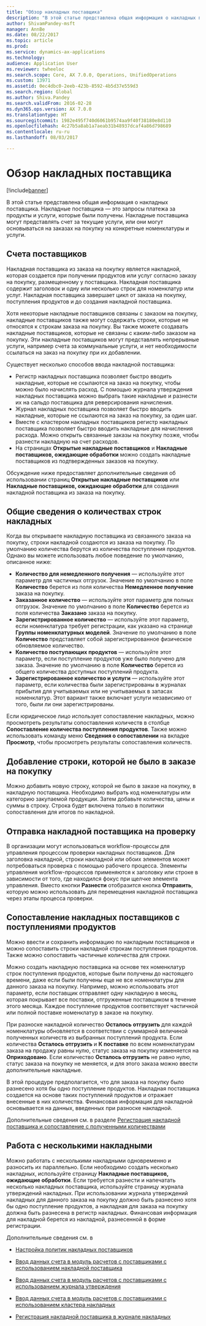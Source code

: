 ```yaml
---
title: "Обзор накладных поставщика"
description: "В этой статье представлена общая информация о накладных поставщика. Накладные поставщика — это запросы платежа за продукты и услуги, которые были получены. Накладные поставщика могут представлять счет за текущие услуги, или они могут основываться на заказах на покупку на конкретные номенклатуры и услуги."
author: ShivamPandey-msft
manager: AnnBe
ms.date: 08/22/2017
ms.topic: article
ms.prod: 
ms.service: dynamics-ax-applications
ms.technology: 
audience: Application User
ms.reviewer: twheeloc
ms.search.scope: Core, AX 7.0.0, Operations, UnifiedOperations
ms.custom: 13971
ms.assetid: 0ec4dbc0-2eeb-423b-8592-4b5d37e559d3
ms.search.region: Global
ms.author: Shiva.Pandey
ms.search.validFrom: 2016-02-28
ms.dyn365.ops.version: AX 7.0.0
ms.translationtype: HT
ms.sourcegitcommit: 1982e495f740d6061b9574aa9f40f38180e8d110
ms.openlocfilehash: 4c27b5a8ab1a7aeab31b48937dcaf4a86d798689
ms.contentlocale: ru-ru
ms.lasthandoff: 08/03/2017

---
```


# <a name="vendor-invoices-overview"></a>Обзор накладных поставщика

[!include[banner](../includes/banner.md)]


В этой статье представлена общая информация о накладных поставщика. Накладные поставщика — это запросы платежа за продукты и услуги, которые были получены. Накладные поставщика могут представлять счет за текущие услуги, или они могут основываться на заказах на покупку на конкретные номенклатуры и услуги. 

<a name="vendor-invoices"></a>Счета поставщиков
---------------

Накладная поставщика из заказа на покупку является накладной, которая создается при получении продуктов или услуг согласно заказу на покупку, размещенному у поставщика. Накладная поставщика содержит заголовок и одну или несколько строк для номенклатур или услуг. Накладная поставщика завершает цикл от заказа на покупку, поступления продуктов и до создания накладной поставщика. 

Хотя некоторые накладные поставщиков связаны с заказом на покупку, накладные поставщиков также могут содержать строки, которые не относятся к строкам заказа на покупку. Вы также можете создавать накладные поставщиков, которые не связаны с каким-либо заказом на покупку. Эти накладные поставщиков могут представлять непрерывные услуги, например счета за коммунальные услуги, и нет необходимости ссылаться на заказ на покупку при их добавлении. 

Существует несколько способов ввода накладной поставщика:

-   Регистр накладных поставщика позволяет быстро вводить накладные, которые не ссылаются на заказ на покупку, чтобы можно было начислять расход. С помощью журнала утверждения накладных поставщика можно выбрать такие накладные и разнести их на сальдо поставщика для реверсирования начисления.
-   Журнал накладных поставщика позволяет быстро вводить накладные, которые не ссылаются на заказ на покупку, за один шаг.
-   Вместе с кластером накладных поставщиков регистр накладных поставщика позволяет быстро вводить накладные для начисления расхода. Можно открыть связанные заказы на покупку позже, чтобы разнести накладную на счет расходов.
-   На страницах **Открытые накладные поставщиков** и **Накладные поставщиков, ожидающие обработки** можно создать накладные поставщиков из подтвержденных заказов на покупку.

Обсуждение ниже предоставляет дополнительные сведения об использовании страниц **Открытые накладные поставщиков** или **Накладные поставщиков, ожидающие обработки** для создания накладной поставщика из заказа на покупку.

## <a name="understanding-invoice-line-quantities"></a>Общие сведения о количествах строк накладных
Когда вы открываете накладную поставщика из связанного заказа на покупку, строки накладной создаются из заказа на покупку. По умолчанию количества берутся из количества поступления продуктов. Однако вы можете использовать любое поведение по умолчанию, описанное ниже:

-   **Количество для немедленного получения** — используйте этот параметр для частичных отгрузок. Значение по умолчанию в поле **Количество** берется из поля количества **Немедленное получение** заказа на покупку.
-   **Заказанное количество** — используйте этот параметр для полных отгрузок. Значение по умолчанию в поле **Количество** берется из поля количества **Заказано** заказа на покупку.
-   **Зарегистрированное количество** — используйте этот параметр, если номенклатура требует регистрации, как указано на странице **Группы номенклатурных моделей**. Значение по умолчанию в поле **Количество** представляет собой зарегистрированное физическое обновляемое количество.
-   **Количество поступающих продуктов** — используйте этот параметр, если поступление продуктов уже было получено для заказа. Значение по умолчанию в поле **Количество** берется из общего количества доступных поступлений продукта.
-   **Зарегистрированное количество и услуги** — используйте этот параметр, если количества были зарегистрированы в журналах прибытия для учитываемых или не учитываемых в запасах номенклатур. Этот вариант также включает услуги независимо от того, были ли они зарегистрированы.

Если юридическое лицо использует сопоставление накладных, можно просмотреть результаты сопоставления количеств в столбце **Сопоставление количества поступления продуктов**. Также можно использовать команду меню **Сведения о сопоставлении** на вкладке **Просмотр**, чтобы просмотреть результаты сопоставления количеств.

## <a name="adding-a-line-that-wasnt-on-the-purchase-order"></a>Добавление строки, которой не было в заказе на покупку
Можно добавить новую строку, которой не было в заказе на покупку, в накладную поставщика. Необходимо выбрать код номенклатуры или категорию закупаемой продукции. Затем добавьте количества, цены и суммы в строку. Строка будет включена только в политики сопоставления для итогов по накладной.

## <a name="submitting-a-vendor-invoice-for-review"></a>Отправка накладной поставщика на проверку
В организации могут использоваться workflow-процессы для управления процессом проверки накладных поставщиков. Для заголовка накладной, строки накладной или обоих элементов может потребоваться проверка с помощью рабочего процесса. Элементы управления workflow-процессов применяются к заголовку или строке в зависимости от того, где находился фокус при щелчке элемента управления. Вместо кнопки **Разнести** отобразится кнопка **Отправить**, которую можно использовать для перемещения накладной поставщика через этапы процесса проверки.

## <a name="matching-vendor-invoices-to-product-receipts"></a>Сопоставление накладных поставщиков с поступлениями продуктов
Можно ввести и сохранить информацию по накладным поставщиков и можно сопоставить строки накладной строкам поступления продуктов. Также можно сопоставить частичные количества для строки. 

Можно создать накладную поставщика на основе тех номенклатур строк поступления продуктов, которые были получены до настоящего времени, даже если были получены еще не все номенклатуры для данного заказа на покупку. Например, можно использовать этот параметр, если поставщик отправляет одну накладную в месяц, которая покрывает все поставки, отгруженные поставщиком в течение этого месяца. Каждое поступление продуктов соответствует частичной или полной поставке номенклатур в заказе на покупку. 

При разноске накладной количество **Осталось отгрузить** для каждой номенклатуры обновляется в соответствии с суммарной величиной полученных количеств из выбранных поступлений продукта. Если количества **Осталось отгрузить** и **К поставке** по всем номенклатурам заказа на продажу равны нулю, статус заказа на покупку изменяется на **Оприходовано**. Если количество **Осталось отгрузить** не равно нулю, статус заказа на покупку не меняется, и для этого заказа можно ввести дополнительные накладные.

В этой процедуре предполагается, что для заказа на покупку было разнесено хотя бы одно поступление продуктов. Накладная поставщика создается на основе таких поступлений продуктов и отражает внесенные в них количества. Финансовая информация для накладной основывается на данных, введенных при разноске накладной.

Дополнительные сведения см. в разделе [Регистрация накладной поставщика и сопоставление с полученными количествами](../accounts-receivable/tasks/record-vendor-invoice-match-against-received-quantity.md)

## <a name="working-with-multiple-invoices"></a>Работа с несколькими накладными

Можно работать с несколькими накладными одновременно и разносить их параллельно. Если необходимо создать несколько накладных, используйте страницу **Накладные поставщиков, ожидающие обработки**. Если требуется разнести и напечатать несколько накладных поставщика, используйте страницу журнала утверждений накладных. При использовании журнала утверждений накладных для данного заказа на покупку должно быть разнесено хотя бы одно поступление продуктов, а накладная для заказа на покупку должна быть разнесена в регистр накладных. Финансовая информация для накладной берется из накладной, разнесенной в форме регистрации.


Дополнительные сведения см. в 

 - [Настройка политик накладных поставщиков](../accounts-receivable/tasks/set-up-vendor-invoice-policies.md) 

 - [Ввод данных счета в модуль расчетов с поставщиками с использованием накладной поставщика](tasks/key-invoice-data-ap-system-vendor-invoice.md)
 
 - [Ввод данных счета в модуль расчетов с поставщиками с использованием журнала утверждения](tasks/key-invoice-data-into-ap-system-approval-journal.md)
  
 - [Ввод данных счета в модуль расчетов с поставщиками с использованием кластера накладных](tasks/key-invoice-data-into-ap-system-invoice-pool.md)
 
 - [Регистрация накладной поставщика в журнале накладных](tasks/record-vendor-invoice-invoice-journal.md)


